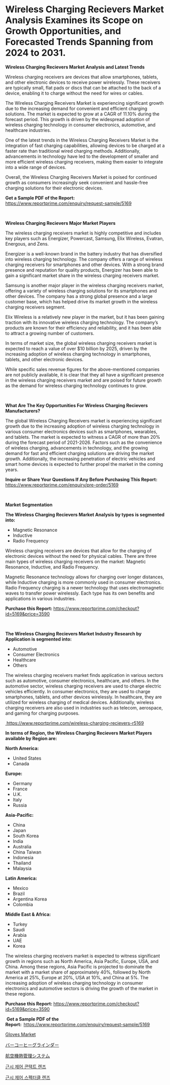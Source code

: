 <p><h1>Wireless Charging Recievers Market Analysis Examines its Scope on Growth Opportunities, and Forecasted Trends Spanning from 2024 to 2031.</h1></p><p><strong>Wireless Charging Recievers Market Analysis and Latest Trends</strong></p>
<p><p>Wireless charging receivers are devices that allow smartphones, tablets, and other electronic devices to receive power wirelessly. These receivers are typically small, flat pads or discs that can be attached to the back of a device, enabling it to charge without the need for wires or cables.</p><p>The Wireless Charging Receivers Market is experiencing significant growth due to the increasing demand for convenient and efficient charging solutions. The market is expected to grow at a CAGR of 11.10% during the forecast period. This growth is driven by the widespread adoption of wireless charging technology in consumer electronics, automotive, and healthcare industries. </p><p>One of the latest trends in the Wireless Charging Receivers Market is the integration of fast charging capabilities, allowing devices to be charged at a faster rate than traditional wired charging methods. Additionally, advancements in technology have led to the development of smaller and more efficient wireless charging receivers, making them easier to integrate into a wide range of devices.</p><p>Overall, the Wireless Charging Receivers Market is poised for continued growth as consumers increasingly seek convenient and hassle-free charging solutions for their electronic devices.</p></p>
<p><strong>Get a Sample PDF of the Report:&nbsp;</strong> <a href="https://www.reportprime.com/enquiry/request-sample/5169">https://www.reportprime.com/enquiry/request-sample/5169</a></p>
<p>&nbsp;</p>
<p><strong>Wireless Charging Recievers Major Market Players</strong></p>
<p><p>The wireless charging receivers market is highly competitive and includes key players such as Energizer, Powercast, Samsung, Elix Wireless, Evatran, Energous, and Zens. </p><p>Energizer is a well-known brand in the battery industry that has diversified into wireless charging technology. The company offers a range of wireless charging receivers for smartphones and other devices. With a strong brand presence and reputation for quality products, Energizer has been able to gain a significant market share in the wireless charging receivers market.</p><p>Samsung is another major player in the wireless charging receivers market, offering a variety of wireless charging solutions for its smartphones and other devices. The company has a strong global presence and a large customer base, which has helped drive its market growth in the wireless charging receivers segment.</p><p>Elix Wireless is a relatively new player in the market, but it has been gaining traction with its innovative wireless charging technology. The company’s products are known for their efficiency and reliability, and it has been able to attract a growing number of customers.</p><p>In terms of market size, the global wireless charging receivers market is expected to reach a value of over $10 billion by 2025, driven by the increasing adoption of wireless charging technology in smartphones, tablets, and other electronic devices.</p><p>While specific sales revenue figures for the above-mentioned companies are not publicly available, it is clear that they all have a significant presence in the wireless charging receivers market and are poised for future growth as the demand for wireless charging technology continues to grow.</p></p>
<p>&nbsp;</p>
<p><strong>What Are The Key Opportunities For Wireless Charging Recievers Manufacturers?</strong></p>
<p><p>The global Wireless Charging Receivers market is experiencing significant growth due to the increasing adoption of wireless charging technology in various consumer electronics devices such as smartphones, wearables, and tablets. The market is expected to witness a CAGR of more than 20% during the forecast period of 2021-2026. Factors such as the convenience of wireless charging, advancements in technology, and the growing demand for fast and efficient charging solutions are driving the market growth. Additionally, the increasing penetration of electric vehicles and smart home devices is expected to further propel the market in the coming years.</p></p>
<p><strong>Inquire or Share Your Questions If Any Before Purchasing This Report:</strong> <a href="https://www.reportprime.com/enquiry/pre-order/5169">https://www.reportprime.com/enquiry/pre-order/5169</a></p>
<p>&nbsp;</p>
<p><strong>Market Segmentation</strong></p>
<p><strong>The Wireless Charging Recievers Market Analysis by types is segmented into:</strong></p>
<p><ul><li>Magnetic Resonance</li><li>Inductive</li><li>Radio Frequency</li></ul></p>
<p><p>Wireless charging receivers are devices that allow for the charging of electronic devices without the need for physical cables. There are three main types of wireless charging receivers on the market: Magnetic Resonance, Inductive, and Radio Frequency. </p><p>Magnetic Resonance technology allows for charging over longer distances, while Inductive charging is more commonly used in consumer electronics. Radio Frequency charging is a newer technology that uses electromagnetic waves to transfer power wirelessly. Each type has its own benefits and applications in various industries.</p></p>
<p><strong>Purchase this Report:&nbsp;</strong><a href="https://www.reportprime.com/checkout?id=5169&price=3590">https://www.reportprime.com/checkout?id=5169&price=3590</a></p>
<p>&nbsp;</p>
<p><strong>The Wireless Charging Recievers Market Industry Research by Application is segmented into:</strong></p>
<p><ul><li>Automotive</li><li>Consumer Electronics</li><li>Healthcare</li><li>Others</li></ul></p>
<p><p>The wireless charging receivers market finds application in various sectors such as automotive, consumer electronics, healthcare, and others. In the automotive sector, wireless charging receivers are used to charge electric vehicles efficiently. In consumer electronics, they are used to charge smartphones, tablets, and other devices wirelessly. In healthcare, they are utilized for wireless charging of medical devices. Additionally, wireless charging receivers are also used in industries such as telecom, aerospace, and gaming for charging purposes.</p></p>
<p><a href="https://www.reportprime.com/wireless-charging-recievers-r5169">&nbsp;https://www.reportprime.com/wireless-charging-recievers-r5169</a></p>
<p><strong>In terms of Region, the Wireless Charging Recievers Market Players available by Region are:</strong></p>
<p>
    <p> <strong> North America: </strong>
        <ul>
            <li>United States</li>
            <li>Canada</li>
        </ul>
        </p> 
    <p> <strong> Europe: </strong>
        <ul>
            <li>Germany</li>
            <li>France</li>
            <li>U.K.</li>
            <li>Italy</li>
            <li>Russia</li>
        </ul>
        </p> 
    <p> <strong> Asia-Pacific: </strong>
        <ul>
            <li>China</li>
            <li>Japan</li>
            <li>South Korea</li>
            <li>India</li>
            <li>Australia</li>
            <li>China Taiwan</li>
            <li>Indonesia</li>
            <li>Thailand</li>
            <li>Malaysia</li>
        </ul>
        </p> 
    <p> <strong> Latin America: </strong>
        <ul>
            <li>Mexico</li>
            <li>Brazil</li>
            <li>Argentina Korea</li>
            <li>Colombia</li>
        </ul>
        </p> 
    <p> <strong> Middle East & Africa: </strong>
        <ul>
            <li>Turkey</li>
            <li>Saudi</li>
            <li>Arabia</li>
            <li>UAE</li>
            <li>Korea</li>
        </ul>
    </p>
    </p>
<p><p>The wireless charging receivers market is expected to witness significant growth in regions such as North America, Asia Pacific, Europe, USA, and China. Among these regions, Asia Pacific is projected to dominate the market with a market share of approximately 40%, followed by North America at 25%, Europe at 20%, USA at 10%, and China at 5%. The increasing adoption of wireless charging technology in consumer electronics and automotive sectors is driving the growth of the market in these regions.</p></p>
<p><strong>Purchase this Report: </strong><a href="https://www.reportprime.com/checkout?id=5169&price=3590">https://www.reportprime.com/checkout?id=5169&price=3590</a></p>
<p>&nbsp;<strong>Get a Sample PDF of the Report:&nbsp;&nbsp;</strong><a href="https://www.reportprime.com/enquiry/request-sample/5169">https://www.reportprime.com/enquiry/request-sample/5169</a></p>
<p><strong></strong></p>
<p><p><a href="https://issuu.com/reportprime-2/docs/gloves-market-size-2030.pptx">Gloves Market</a></p><p><a href="https://github.com/charm854/Market-Research-Report-List-1/blob/main/860262973968.md">バーコーヒーグラインダー</a></p><p><a href="https://github.com/LeanneBruen2023/Market-Research-Report-List-1/blob/main/740927373967.md">航空機熱管理システム</a></p><p><a href="https://github.com/Skyleitney456456/Market-Research-Report-List-1/blob/main/416629170510.md">근시 제어 콘택트 렌즈</a></p><p><a href="https://github.com/vs10l4sfg5c/Market-Research-Report-List-2/blob/main/426675870509.md">근시 제어 스펙터클 렌즈</a></p></p>